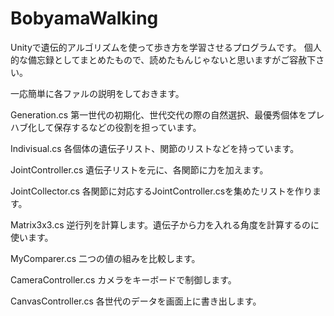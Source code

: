 # BobyamaWalking
Unityで遺伝的アルゴリズムを使って歩き方を学習させるプログラムです。
個人的な備忘録としてまとめたもので、読めたもんじゃないと思いますがご容赦下さい。

一応簡単に各ファルの説明をしておきます。

Generation.cs
第一世代の初期化、世代交代の際の自然選択、最優秀個体をプレハブ化して保存するなどの役割を担っています。

Indivisual.cs
各個体の遺伝子リスト、関節のリストなどを持っています。

JointController.cs
遺伝子リストを元に、各関節に力を加えます。

JointCollector.cs
各関節に対応するJointController.csを集めたリストを作ります。

Matrix3x3.cs
逆行列を計算します。遺伝子から力を入れる角度を計算するのに使います。

MyComparer.cs
二つの値の組みを比較します。

CameraController.cs
カメラをキーボードで制御します。

CanvasController.cs
各世代のデータを画面上に書き出します。
